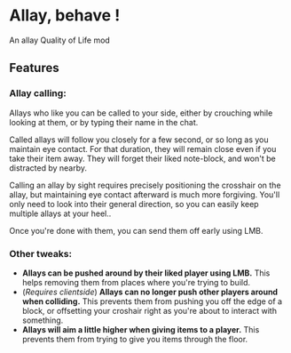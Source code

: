 # Allay, behave !

An allay Quality of Life mod

## Features

### Allay calling:
Allays who like you can be called to your side, either by crouching while looking at them, or by typing their name in the chat.

Called allays will follow you closely for a few second, or so long as you maintain eye contact. For that duration, they will remain close even if you take their item away. They will forget their liked note-block, and won't be distracted by nearby.

Calling an allay by sight requires precisely positioning the crosshair on the allay, but maintaining eye contact afterward is much more forgiving. You'll only need to look into their general direction, so you can easily keep multiple allays at your heel..

Once you're done with them, you can send them off early using LMB.

### Other tweaks:
- **Allays can be pushed around by their liked player using LMB.** This helps removing them from places where you're trying to build.
- (_Requires clientside_) **Allays can no longer push other players around when colliding.** This prevents them from pushing you off the edge of a block, or offsetting your croshair right as you're about to interact with something.
- **Allays will aim a little higher when giving items to a player.** This prevents them from trying to give you items through the floor.
